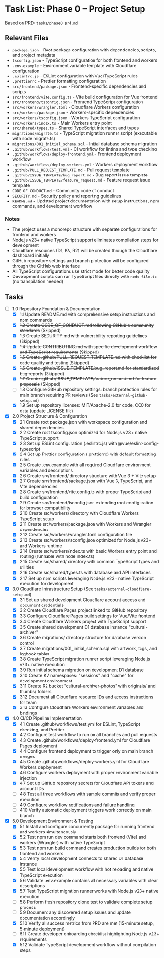 # Task List: Phase 0 – Project Setup

Based on PRD: `tasks/phase0_prd.md`

## Relevant Files

- `package.json` - Root package configuration with dependencies, scripts, and
  project metadata
- `tsconfig.json` - TypeScript configuration for both frontend and workers
- `.env.example` - Environment variable template with Cloudflare configuration
- `.eslintrc.js` - ESLint configuration with Vue/TypeScript rules
- `.prettierrc` - Prettier formatting configuration
- `src/frontend/package.json` - Frontend-specific dependencies and scripts
- `src/frontend/vite.config.ts` - Vite build configuration for Vue frontend
- `src/frontend/tsconfig.json` - Frontend TypeScript configuration
- `src/workers/wrangler.toml` - Cloudflare Workers configuration
- `src/workers/package.json` - Workers-specific dependencies
- `src/workers/tsconfig.json` - Workers TypeScript configuration
- `src/workers/index.ts` - Main Workers entry point
- `src/shared/types.ts` - Shared TypeScript interfaces and types
- `migrations/migrate.ts` - TypeScript migration runner script (executable with
  node migrate.ts)
- `migrations/001_initial_schema.sql` - Initial database schema migration
- `.github/workflows/test.yml` - CI workflow for linting and type checking
- `.github/workflows/deploy-frontend.yml` - Frontend deployment workflow
- `.github/workflows/deploy-workers.yml` - Workers deployment workflow
- `.github/PULL_REQUEST_TEMPLATE.md` - Pull request template
- `.github/ISSUE_TEMPLATE/bug_report.md` - Bug report issue template
- `.github/ISSUE_TEMPLATE/feature_request.md` - Feature request issue template
- `CODE_OF_CONDUCT.md` - Community code of conduct
- `SECURITY.md` - Security policy and reporting guidelines
- `README.md` - Updated project documentation with setup instructions, npm
  commands, and development workflow

### Notes

- The project uses a monorepo structure with separate configurations for
  frontend and workers
- Node.js v23+ native TypeScript support eliminates compilation steps for
  development
- Cloudflare resources (D1, KV, R2) will be created through the Cloudflare
  dashboard initially
- GitHub repository settings and branch protection will be configured through
  the GitHub web interface
- All TypeScript configurations use strict mode for better code quality
- Development scripts can run TypeScript files directly with `node file.ts` (no
  transpilation needed)

## Tasks

- [ ] 1.0 Repository Foundation & Documentation
  - [x] 1.1 Update README.md with comprehensive setup instructions and npm
        commands
  - [x] ~~1.2 Create CODE_OF_CONDUCT.md following GitHub's community standards~~
        (Skipped)
  - [x] ~~1.3 Create SECURITY.md with vulnerability reporting guidelines~~
        (Skipped)
  - [x] ~~1.4 Update CONTRIBUTING.md with specific development workflow and
        TypeScript requirements~~ (Skipped)
  - [x] ~~1.5 Create .github/PULL_REQUEST_TEMPLATE.md with checklist for code
        quality and testing~~ (Skipped)
  - [x] ~~1.6 Create .github/ISSUE_TEMPLATE/bug_report.md for standardized bug
        reports~~ (Skipped)
  - [x] ~~1.7 Create .github/ISSUE_TEMPLATE/feature_request.md for feature
        proposals~~ (Skipped)
  - [ ] 1.8 Configure GitHub repository settings: branch protection rules for
        main branch requiring PR reviews (See `tasks/external-github-setup.md`)
  - [x] 1.9 Set up repository licenses: MIT/Apache-2.0 for code, CC0 for data
        (update LICENSE file)

- [x] 2.0 Project Structure & Configuration
  - [x] 2.1 Create root package.json with workspace configuration and shared
        dependencies
  - [x] 2.2 Create root tsconfig.json optimized for Node.js v23+ native
        TypeScript support
  - [x] 2.3 Set up ESLint configuration (.eslintrc.js) with
        @vue/eslint-config-typescript
  - [x] 2.4 Set up Prettier configuration (.prettierrc) with default formatting
        rules
  - [x] 2.5 Create .env.example with all required Cloudflare environment
        variables and descriptions
  - [x] 2.6 Create src/frontend/ directory structure with Vue 3 + Vite setup
  - [x] 2.7 Create src/frontend/package.json with Vue 3, TypeScript, and Vite
        dependencies
  - [x] 2.8 Create src/frontend/vite.config.ts with proper TypeScript and build
        configuration
  - [x] 2.9 Create src/frontend/tsconfig.json extending root configuration for
        browser compatibility
  - [x] 2.10 Create src/workers/ directory with Cloudflare Workers TypeScript
        setup
  - [x] 2.11 Create src/workers/package.json with Workers and Wrangler
        dependencies
  - [x] 2.12 Create src/workers/wrangler.toml configuration file
  - [x] 2.13 Create src/workers/tsconfig.json optimized for Node.js v23+ and
        Workers runtime
  - [x] 2.14 Create src/workers/index.ts with basic Workers entry point and
        routing (runnable with node index.ts)
  - [x] 2.15 Create src/shared/ directory with common TypeScript types and
        utilities
  - [x] 2.16 Create src/shared/types.ts with database and API interfaces
  - [x] 2.17 Set up npm scripts leveraging Node.js v23+ native TypeScript
        execution for development

- [x] 3.0 Cloudflare Infrastructure Setup (See
      `tasks/external-cloudflare-setup.md`)
  - [x] 3.1 Set up shared development Cloudflare account access and document
        credentials
  - [x] 3.2 Create Cloudflare Pages project linked to GitHub repository
  - [x] 3.3 Configure Cloudflare Pages build settings for Vue/Vite frontend
  - [x] 3.4 Create Cloudflare Workers project with TypeScript support
  - [x] 3.5 Create shared development D1 database instance
        "cultural-archiver"
  - [x] 3.6 Create migrations/ directory structure for database version control
  - [x] 3.7 Create migrations/001_initial_schema.sql with artwork, tags, and
        logbook tables
  - [x] 3.8 Create TypeScript migration runner script leveraging Node.js v23+
        native execution
  - [x] 3.9 Run initial schema migration on development D1 database
  - [x] 3.10 Create KV namespaces: "sessions" and "cache" for development
        environment
  - [x] 3.11 Create R2 bucket "cultural-archiver-photos" with originals/ and
        thumbs/ folders
  - [x] 3.12 Document all Cloudflare resource IDs and access instructions for
        team
  - [x] 3.13 Configure Cloudflare Workers environment variables and bindings

- [x] 4.0 CI/CD Pipeline Implementation
  - [x] 4.1 Create .github/workflows/test.yml for ESLint, TypeScript checking,
        and Prettier
  - [x] 4.2 Configure test workflow to run on all branches and pull requests
  - [x] 4.3 Create .github/workflows/deploy-frontend.yml for Cloudflare Pages
        deployment
  - [x] 4.4 Configure frontend deployment to trigger only on main branch merges
  - [x] 4.5 Create .github/workflows/deploy-workers.yml for Cloudflare Workers
        deployment
  - [x] 4.6 Configure workers deployment with proper environment variable
        injection
  - [x] 4.7 Set up GitHub repository secrets for Cloudflare API tokens and
        account IDs
  - [ ] 4.8 Test all three workflows with sample commits and verify proper
        execution
  - [ ] 4.9 Configure workflow notifications and failure handling
  - [ ] 4.10 Verify automatic deployment triggers work correctly on main branch

- [x] 5.0 Development Environment & Testing
  - [x] 5.1 Install and configure concurrently package for running frontend and
        workers simultaneously
  - [x] 5.2 Test npm run dev command starts both frontend (Vite) and workers
        (Wrangler) with native TypeScript
  - [x] 5.3 Test npm run build command creates production builds for both
        frontend and workers
  - [x] 5.4 Verify local development connects to shared D1 database instance
  - [x] 5.5 Test local development workflow with hot reloading and native
        TypeScript execution
  - [x] 5.6 Validate .env.example contains all necessary variables with clear
        descriptions
  - [x] 5.7 Test TypeScript migration runner works with Node.js v23+ native
        execution
  - [ ] 5.8 Perform fresh repository clone test to validate complete setup
        process
  - [ ] 5.9 Document any discovered setup issues and update documentation
        accordingly
  - [x] 5.10 Verify all success metrics from PRD are met (15-minute setup,
        5-minute deployment)
  - [ ] 5.11 Create developer onboarding checklist highlighting Node.js v23+
        requirements
  - [x] 5.12 Validate TypeScript development workflow without compilation steps
